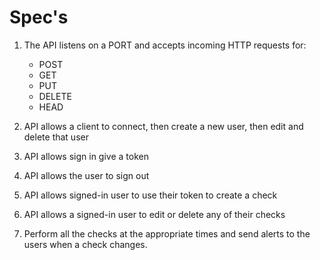 # Spec's

1. The API listens on a PORT and accepts incoming HTTP
requests for:
    - POST
    - GET
    - PUT
    - DELETE
    - HEAD

2. API allows a client to connect, then create a new user, 
then edit and delete that user 

3. API allows sign in give a token

4. API allows the user to sign out

5. API allows signed-in user to use their token to create a check

6. API allows a signed-in user to edit or delete any of their checks

7. Perform all the checks at the appropriate times and send alerts to the users when a check
changes. 